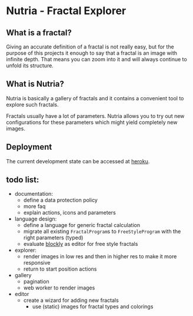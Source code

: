 # Nutria - Fractal Explorer
## What is a fractal?
Giving an accurate definition of a fractal is not really easy, but for the purpose of this projects it enough to say that a fractal is an image with infinite depth.
That means you can zoom into it and will always continue to unfold its structure.

## What is Nutria?
Nutria is basically a gallery of fractals and it contains a convenient tool to explore such fractals.

Fractals usually have a lot of parameters. Nutria allows you to try out new configurations for these parameters which might yield completely new images.

## Deployment

The current development state can be accessed at [heroku](http://nutria-explorer.herokuapp.com).

## todo list:
 - documentation:
    - define a data protection policy
    - more faq
    - explain actions, icons and parameters
 - language design:
    - define a language for generic fractal calculation
    - migrate all existing `FractalProgram`s to `FreeStyleProgram` with the right parameters (typed)
    - evaluate [blockly](https://developers.google.com/blockly) as editor for free style fractals
 - explorer:
    - render images in low res and then in higher res to make it more responsive
    - return to start position actions
 - gallery
    - pagination
    - web worker to render images
 - editor
    - create a wizard for adding new fractals
       - use (static) images for fractal types and colorings
